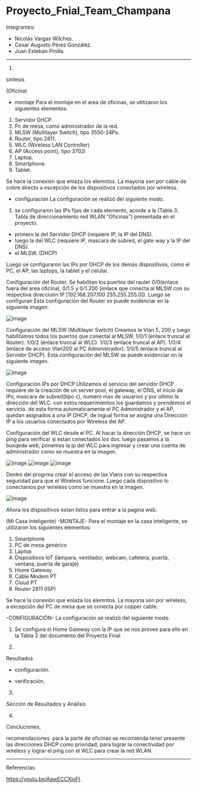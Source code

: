 # Proyecto_Fnial_Team_Champana

Integrantes:
- Nicolás Vargas Wilches. 
- Cesar Augusto Pérez González.
- Juan Esteban Pinilla

______________________________
1)
sintesis

(Oficina)
- montaje
Para el montaje en el area de oficinas, se utilizaron los siguientes elementos.
1) Servidor DHCP.
1) Pc de mesa, como administrador de la red.
1) MLSW (Multilayer Switch), tipo 3550-24Ps.
1) Router, tipo 2811.
1) WLC (Wireless LAN Controller)
1) AP (Access point), tipo 3702i
3) Laptop.
1) Smartphone.
1) Tablet.

Se hace la conexión que enlaza los elemntos. La mayoria son por cable de cobre directo a escepción de los dispositivos conectados por wireless.

- configuración
La configuración se realizó del siguiente modo. 

1. se configuraron las IPs fijas de cada elemento, acorde a la (Tabla 3. Tabla de direccionamiento red WLAN “Oficinas”) presentada en el proyecto.
- primero la del Servidor DHCP (requiere IP, la IP del DNS).
- luego la del WLC (requiere IP, mascara de subred, el gate way y la IP del DNS).
- el MLSW. (DHCP)

Luego se configuraron las IPs por DHCP de los demás dispositivos, como el PC, el AP, las laptops, la tablet y el celular.

Configuración del Router.
Se habilitan los puertos del rauter 0/0(enlace fuera del area oficina), 0/1.5 y 0/1.200 (enlace que conecta al MLSW con su respectiva direccioón IP [192.168.207.100  255.255.255.0]). Luego se configuran
Esta configuración del Router se puede evidenciar en la siguiente imagen.

![image](https://user-images.githubusercontent.com/110790300/199743508-baba5e1b-6efb-41e5-a0c3-03e6036ba56d.png)

Configuración del MLSW (Multilayer Switch)
Creamos la Vlan 5, 200 y luego habilitamos todos los puertos que conectal al MLSW. 
1/0/1 (enlace truncal al Router).
1/0/2 (enlace truncal al WLC).
1/0/3 (enlace truncal al AP).
1/0/4 (enlace de acceso Vlan200 al PC Administrador).
1/0/5 (enlace truncal al Servidor DHCP).
Esta configuración del MLSW se puede evidenciar en la siguiente imagen.

![image](https://user-images.githubusercontent.com/110790300/199749979-66592017-53a7-4e83-8859-3cee40734767.png)

Configuración IPs por DHCP
Utilizamos el servicio del servidor DHCP
requiere de la creación de un server pool, el gateway, el DNS, el inicio de IPs, mascara de subred(tipo c), numero max de usuarios y por ultimo la dirección del WLC.
con estos requerimientos los guardamos y prendemos el servicio. 
de esta forma automaticamente el PC Administrador y el AP, quedan asignados a una IP DHCP, de ingual forma se asigna una Dirección IP a los usuarios conectados por Wireless del AP.

Configuración del WLC desde el PC.
Al hacar la dirección DHCP, se hace un ping para verificar si estan conectados los dos.
luego pasamos a la busqeda web, ponemos la ip del WLC para ingresar y crear una cuenta de administrador como se muestra en la imagen.

![image](https://user-images.githubusercontent.com/110790300/199758325-ed2f7b15-8798-45fd-b68d-2b3b49d761bc.png)
![image](https://user-images.githubusercontent.com/110790300/199758517-81145435-5fd6-471b-a5ad-14b29fc97872.png)
![image](https://user-images.githubusercontent.com/110790300/199758664-7c1ce8fe-95b3-4c99-a7dd-350a375b6bdf.png)

Dentro del progrma crear el acceso de las Vlans con su respectiva seguridad para que el Wireless funcione.
Luego cada dispositivo lo conectamos por wireless como se muestra en la imagen.

![image](https://user-images.githubusercontent.com/110790300/199760328-7139e555-2980-4c69-a0f2-2d48ca682277.png)

Ahora los dispositivos estan listos para entrar a la pagina web.

(Mi Casa Inteligente)
-MONTAJE-
Para el montaje en la casa inteligente, se utilizaron los siguientes elementos:
1) Smartphone
1) PC de mesa genérico
1) Laptop
7) Dispositivos IoT (lámpara, ventilador, webcam, cafetera, puerta, ventana, puerta de garaje)
1) Home Gateway
1) Cable Modem PT
1) Cloud PT
1) Router 2811 (ISP)

Se hace la conexión que enlaza los elemntos. La mayoria son por wireless, a excepción del PC de mesa que se conecta por copper cable.

-CONFIGURACIÓN-
La configuración se realizó del siguiente modo. 

1. Se configura el Home Gateway con la IP que se nos provee para ello en la Tabla 2 del documento del Proyecto Final

2)
Resultados
- configuración.
  
- verificación.

3)
Sección de Resultados y Análisis

4)
Concluciones, 

recomendaciones.
para la parte de oficinas se recomienda tener presente las direcciones DHCP como prioridad, para lograr la conectividad por wireless y lograr el ping con el WLC para crear la red WLAN.
____________________________

Referencias.

https://youtu.be/AawECCXioFI.

